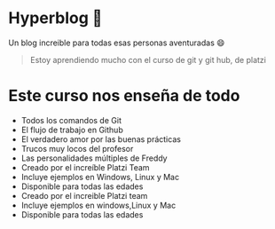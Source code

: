 # Hyperblog 🦅
Un blog increible para todas esas personas aventuradas  😄

>Estoy aprendiendo mucho con el curso de git y git hub, de platzi
>

# Este curso nos enseña de todo
* Todos los comandos de Git
* El flujo de trabajo en Github
* El verdadero amor por las buenas prácticas
* Trucos muy locos del profesor
* Las personalidades múltiples de Freddy
* Creado por el increíble Platzi Team
* Incluye ejemplos en Windows, Linux y Mac
* Disponible para todas las edades
* Creado por el increible Platzi team
* Incluye ejemplos en windows,Linux y Mac
* Disponible para todas las edades